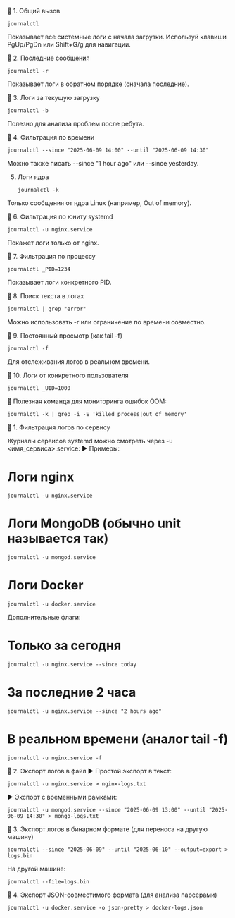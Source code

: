 🔹 1. Общий вызов

    journalctl
Показывает все системные логи с начала загрузки. Используй клавиши PgUp/PgDn или Shift+G/g для навигации.

🔹 2. Последние сообщения

    journalctl -r
Показывает логи в обратном порядке (сначала последние).

🔹 3. Логи за текущую загрузку

    journalctl -b
Полезно для анализа проблем после ребута.

🔹 4. Фильтрация по времени

    journalctl --since "2025-06-09 14:00" --until "2025-06-09 14:30"
Можно также писать --since "1 hour ago" или --since yesterday.

 5. Логи ядра

        journalctl -k
Только сообщения от ядра Linux (например, Out of memory).

🔹 6. Фильтрация по юниту systemd

    journalctl -u nginx.service
Покажет логи только от nginx.

🔹 7. Фильтрация по процессу

    journalctl _PID=1234
Показывает логи конкретного PID.

🔹 8. Поиск текста в логах

    journalctl | grep "error"
Можно использовать -r или ограничение по времени совместно.

🔹 9. Постоянный просмотр (как tail -f)

    journalctl -f
Для отслеживания логов в реальном времени.

🔹 10. Логи от конкретного пользователя

    journalctl _UID=1000

🔹 Полезная команда для мониторинга ошибок OOM:

    journalctl -k | grep -i -E 'killed process|out of memory'
🔸 1. Фильтрация логов по сервису

Журналы сервисов systemd можно смотреть через -u <имя_сервиса>.service:
▶ Примеры:

# Логи nginx
    journalctl -u nginx.service

# Логи MongoDB (обычно unit называется так)
    journalctl -u mongod.service

# Логи Docker
    journalctl -u docker.service

Дополнительные флаги:

# Только за сегодня
    journalctl -u nginx.service --since today

# За последние 2 часа
    journalctl -u nginx.service --since "2 hours ago"

# В реальном времени (аналог tail -f)
    journalctl -u nginx.service -f

🔸 2. Экспорт логов в файл
▶ Простой экспорт в текст:

    journalctl -u nginx.service > nginx-logs.txt

▶ Экспорт с временными рамками:

    journalctl -u mongod.service --since "2025-06-09 13:00" --until "2025-06-09 14:30" > mongo-logs.txt

🔸 3. Экспорт логов в бинарном формате (для переноса на другую машину)

    journalctl --since "2025-06-09" --until "2025-06-10" --output=export > logs.bin

На другой машине:

    journalctl --file=logs.bin

🔸 4. Экспорт JSON-совместимого формата (для анализа парсерами)

    journalctl -u docker.service -o json-pretty > docker-logs.json

